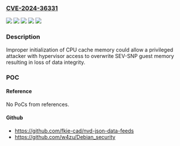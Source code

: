 ### [CVE-2024-36331](https://cve.mitre.org/cgi-bin/cvename.cgi?name=CVE-2024-36331)
![](https://img.shields.io/static/v1?label=Product&message=AMD%20EPYC%E2%84%A2%209004%20Series%20Processors&color=blue)
![](https://img.shields.io/static/v1?label=Product&message=AMD%20EPYC%E2%84%A2%20Embedded%209004%20Series%20Processors&color=blue)
![](https://img.shields.io/static/v1?label=Product&message=EPYC%E2%84%A2%20Embedded%209004%20%20Series%20Processors&color=blue)
![](https://img.shields.io/static/v1?label=Version&message=&color=brightgreen)
![](https://img.shields.io/static/v1?label=Vulnerability&message=CWE-665%20%20Improper%20Initialization&color=brightgreen)

### Description

Improper initialization of CPU cache memory could allow a privileged attacker with hypervisor access to overwrite SEV-SNP guest memory resulting in loss of data integrity.

### POC

#### Reference
No PoCs from references.

#### Github
- https://github.com/fkie-cad/nvd-json-data-feeds
- https://github.com/w4zu/Debian_security

